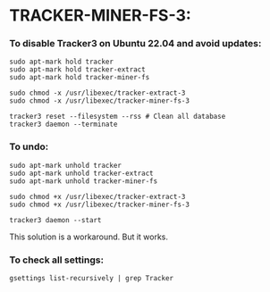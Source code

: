 # TRACKER-MINER-FS-3:

### To disable Tracker3 on Ubuntu 22.04 and avoid updates:

```
sudo apt-mark hold tracker
sudo apt-mark hold tracker-extract
sudo apt-mark hold tracker-miner-fs

sudo chmod -x /usr/libexec/tracker-extract-3
sudo chmod -x /usr/libexec/tracker-miner-fs-3

tracker3 reset --filesystem --rss # Clean all database
tracker3 daemon --terminate
```

### To undo:

```
sudo apt-mark unhold tracker
sudo apt-mark unhold tracker-extract
sudo apt-mark unhold tracker-miner-fs

sudo chmod +x /usr/libexec/tracker-extract-3
sudo chmod +x /usr/libexec/tracker-miner-fs-3

tracker3 daemon --start
```

This solution is a workaround. But it works.

### To check all settings:

```
gsettings list-recursively | grep Tracker
```